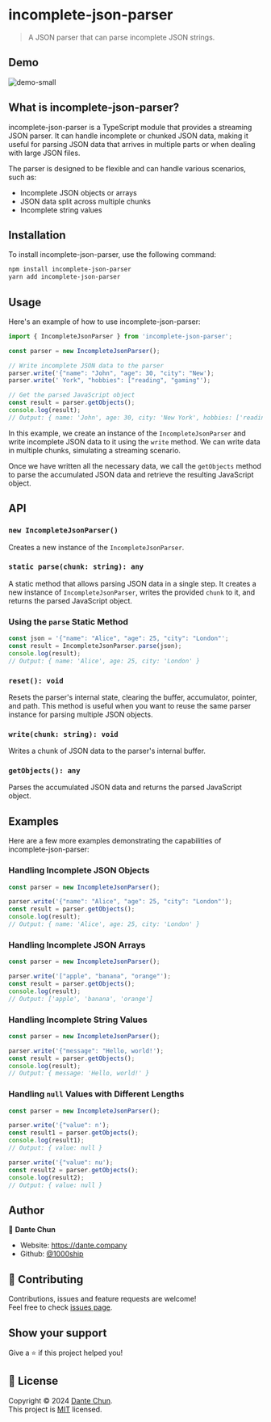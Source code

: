 # incomplete-json-parser 

> A JSON parser that can parse incomplete JSON strings.

## Demo

![demo-small](https://github.com/1000ship/incomplete-json-parser/assets/2270565/a16c9078-a573-40dd-85cb-f2113b03eb56)


## What is incomplete-json-parser?

incomplete-json-parser is a TypeScript module that provides a streaming JSON parser. It can handle incomplete or chunked JSON data, making it useful for parsing JSON data that arrives in multiple parts or when dealing with large JSON files.

The parser is designed to be flexible and can handle various scenarios, such as:

- Incomplete JSON objects or arrays
- JSON data split across multiple chunks
- Incomplete string values



## Installation

To install incomplete-json-parser, use the following command:

```bash
npm install incomplete-json-parser
yarn add incomplete-json-parser
```



## Usage

Here's an example of how to use incomplete-json-parser:

```typescript
import { IncompleteJsonParser } from 'incomplete-json-parser';

const parser = new IncompleteJsonParser();

// Write incomplete JSON data to the parser
parser.write('{"name": "John", "age": 30, "city": "New');
parser.write(' York", "hobbies": ["reading", "gaming"');

// Get the parsed JavaScript object
const result = parser.getObjects();
console.log(result);
// Output: { name: 'John', age: 30, city: 'New York', hobbies: ['reading', 'gaming'] }
```

In this example, we create an instance of the `IncompleteJsonParser` and write incomplete JSON data to it using the `write` method. We can write data in multiple chunks, simulating a streaming scenario.

Once we have written all the necessary data, we call the `getObjects` method to parse the accumulated JSON data and retrieve the resulting JavaScript object.



## API

### `new IncompleteJsonParser()`

Creates a new instance of the `IncompleteJsonParser`.

### `static parse(chunk: string): any`

A static method that allows parsing JSON data in a single step. It creates a new instance of `IncompleteJsonParser`, writes the provided `chunk` to it, and returns the parsed JavaScript object.

### Using the `parse` Static Method

```typescript
const json = '{"name": "Alice", "age": 25, "city": "London"';
const result = IncompleteJsonParser.parse(json);
console.log(result);
// Output: { name: 'Alice', age: 25, city: 'London' }
```

### `reset(): void`

Resets the parser's internal state, clearing the buffer, accumulator, pointer, and path. This method is useful when you want to reuse the same parser instance for parsing multiple JSON objects.

### `write(chunk: string): void`

Writes a chunk of JSON data to the parser's internal buffer.

### `getObjects(): any`

Parses the accumulated JSON data and returns the parsed JavaScript object.



## Examples

Here are a few more examples demonstrating the capabilities of incomplete-json-parser:

### Handling Incomplete JSON Objects

```typescript
const parser = new IncompleteJsonParser();

parser.write('{"name": "Alice", "age": 25, "city": "London"');
const result = parser.getObjects();
console.log(result);
// Output: { name: 'Alice', age: 25, city: 'London' }
```

### Handling Incomplete JSON Arrays

```typescript
const parser = new IncompleteJsonParser();

parser.write('["apple", "banana", "orange"');
const result = parser.getObjects();
console.log(result);
// Output: ['apple', 'banana', 'orange']
```

### Handling Incomplete String Values

```typescript
const parser = new IncompleteJsonParser();

parser.write('{"message": "Hello, world!');
const result = parser.getObjects();
console.log(result);
// Output: { message: 'Hello, world!' }
```

### Handling `null` Values with Different Lengths

```typescript
const parser = new IncompleteJsonParser();

parser.write('{"value": n');
const result1 = parser.getObjects();
console.log(result1);
// Output: { value: null }

parser.write('{"value": nu');
const result2 = parser.getObjects();
console.log(result2);
// Output: { value: null }
```



## Author

👤 **Dante Chun**

* Website: https://dante.company
* Github: [@1000ship](https://github.com/1000ship)



## 🤝 Contributing

Contributions, issues and feature requests are welcome!<br />Feel free to check [issues page](https://github.com/1000ship/incomplete-json-parser/issues). 



## Show your support

Give a ⭐️ if this project helped you!



## 📝 License

Copyright © 2024 [Dante Chun](https://github.com/1000ship).<br />
This project is [MIT](https://github.com/1000ship/react-scroll-motion/blob/master/LICENSE) licensed.
